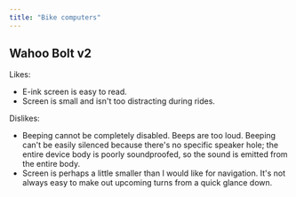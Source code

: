```yaml
---
title: "Bike computers"
---
```


## Wahoo Bolt v2

Likes:

- E-ink screen is easy to read.
- Screen is small and isn't too distracting during rides.

Dislikes:

- Beeping cannot be completely disabled. Beeps are too loud. Beeping can't be easily silenced because there's no specific speaker hole; the entire device body is poorly soundproofed, so the sound is emitted from the entire body.
- Screen is perhaps a little smaller than I would like for navigation. It's not always easy to make out upcoming turns from a quick glance down.

